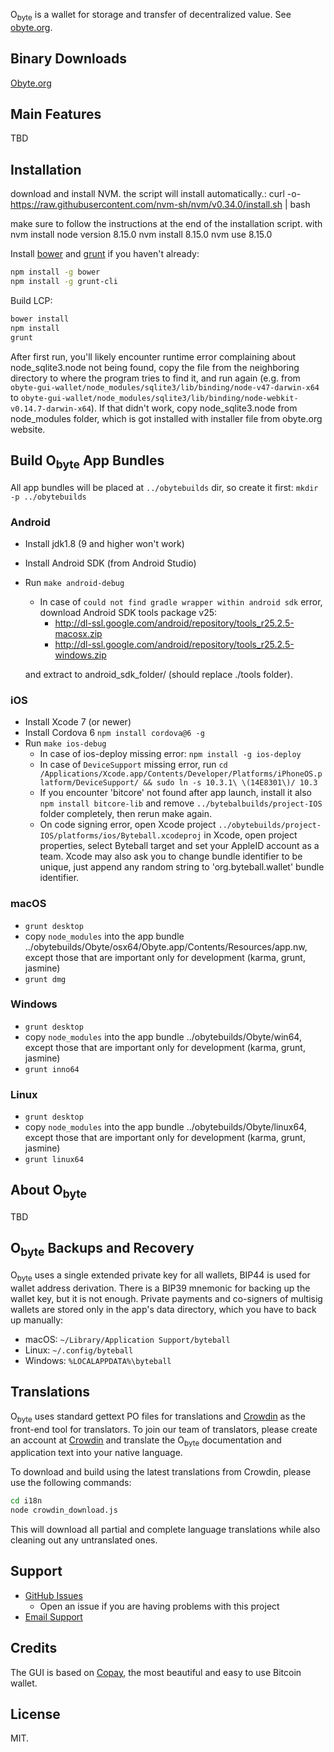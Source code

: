 O<sub>byte</sub> is a wallet for storage and transfer of decentralized value.  See [obyte.org](https://obyte.org/).

## Binary Downloads

[Obyte.org](https://obyte.org/)

## Main Features

TBD

## Installation

download and install NVM. the script will install automatically.:
curl -o- https://raw.githubusercontent.com/nvm-sh/nvm/v0.34.0/install.sh | bash

make sure to follow the instructions at the end of the installation script.
with nvm install node version 8.15.0
nvm install 8.15.0
nvm use 8.15.0


Install [bower](http://bower.io/) and [grunt](http://gruntjs.com/getting-started) if you haven't already:

```sh
npm install -g bower
npm install -g grunt-cli
```

Build LCP:

```sh
bower install
npm install
grunt
```

After first run, you'll likely encounter runtime error complaining about node_sqlite3.node not being found, copy the file from the neighboring directory to where the program tries to find it, and run again (e.g. from `obyte-gui-wallet/node_modules/sqlite3/lib/binding/node-v47-darwin-x64` to `obyte-gui-wallet/node_modules/sqlite3/lib/binding/node-webkit-v0.14.7-darwin-x64`). If that didn't work, copy node_sqlite3.node from node_modules folder, which is got installed with installer file from obyte.org website.


## Build O<sub>byte</sub> App Bundles

All app bundles will be placed at `../obytebuilds` dir, so create it first: `mkdir -p ../obytebuilds`


### Android
- Install jdk1.8 (9 and higher won't work)
- Install Android SDK (from Android Studio)
- Run `make android-debug`
  * In case of `could not find gradle wrapper within android sdk` error, download Android SDK tools package v25:
    * http://dl-ssl.google.com/android/repository/tools_r25.2.5-macosx.zip
    * http://dl-ssl.google.com/android/repository/tools_r25.2.5-windows.zip

  and extract to android_sdk_folder/ (should replace ./tools folder).

### iOS

- Install Xcode 7 (or newer)
- Install Cordova 6 `npm install cordova@6 -g`
- Run `make ios-debug`
  * In case of ios-deploy missing error: `npm install -g ios-deploy`
  * In case of `DeviceSupport` missing error, run `cd /Applications/Xcode.app/Contents/Developer/Platforms/iPhoneOS.platform/DeviceSupport/ && sudo ln -s 10.3.1\ \(14E8301\)/ 10.3`
  * If you encounter 'bitcore' not found after app launch, install it also `npm install bitcore-lib` and remove `../bytebalbuilds/project-IOS` folder completely, then rerun make again.
  * On code signing error, open Xcode project `../obytebuilds/project-IOS/platforms/ios/Byteball.xcodeproj` in Xcode, open project properties, select Byteball target and set your AppleID account as a team. Xcode may also ask you to change bundle identifier to be unique, just append any random string to 'org.byteball.wallet' bundle identifier.

### macOS

- `grunt desktop`
- copy `node_modules` into the app bundle ../obytebuilds/Obyte/osx64/Obyte.app/Contents/Resources/app.nw, except those that are important only for development (karma, grunt, jasmine)
- `grunt dmg`

### Windows

- `grunt desktop`
- copy `node_modules` into the app bundle ../obytebuilds/Obyte/win64, except those that are important only for development (karma, grunt, jasmine)
- `grunt inno64`

### Linux

- `grunt desktop`
- copy `node_modules` into the app bundle ../obytebuilds/Obyte/linux64, except those that are important only for development (karma, grunt, jasmine)
- `grunt linux64`


## About O<sub>byte</sub>

TBD

## O<sub>byte</sub> Backups and Recovery

O<sub>byte</sub> uses a single extended private key for all wallets, BIP44 is used for wallet address derivation.  There is a BIP39 mnemonic for backing up the wallet key, but it is not enough.  Private payments and co-signers of multisig wallets are stored only in the app's data directory, which you have to back up manually:

* macOS: `~/Library/Application Support/byteball`
* Linux: `~/.config/byteball`
* Windows: `%LOCALAPPDATA%\byteball`


## Translations

O<sub>byte</sub> uses standard gettext PO files for translations and [Crowdin](https://crowdin.com/project/byteball) as the front-end tool for translators. To join our team of translators, please create an account at [Crowdin](https://crowdin.com) and translate the O<sub>byte</sub> documentation and application text into your native language.

To download and build using the latest translations from Crowdin, please use the following commands:

```sh
cd i18n
node crowdin_download.js
```

This will download all partial and complete language translations while also cleaning out any untranslated ones.


## Support

* [GitHub Issues](https://github.com/byteball/obyte-gui-wallet/issues)
  * Open an issue if you are having problems with this project
* [Email Support](mailto:byteball@byteball.org)

## Credits

The GUI is based on [Copay](https://github.com/bitpay/copay), the most beautiful and easy to use Bitcoin wallet.

## License

MIT.
